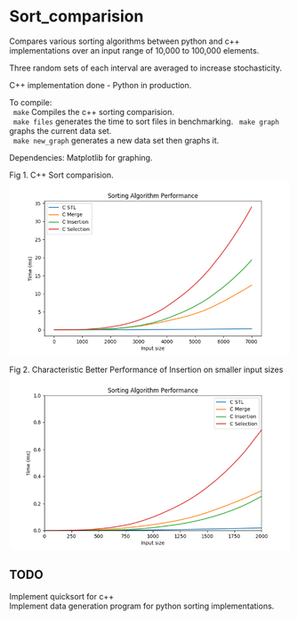 # Sort_comparision
Compares various sorting algorithms between python and c++ implementations
over an input range of 10,000 to 100,000 elements.

Three random sets of each interval are averaged to increase stochasticity.  

C++ implementation done \- Python in production.  


To compile:  
    ``` make``` Compiles the c++ sorting comparision.  
    ``` make files``` generates the time to sort files in benchmarking. 
    ``` make graph``` graphs the current data set.  
    ``` make new_graph``` generates a new data set then graphs it.
    
   Dependencies: Matplotlib for graphing.

   Fig 1. C++ Sort comparision.
   ![](https://github.com/Pokemonpower92/Sort_comparision/blob/master/graphs/Figure_1.png)  


   Fig 2. Characteristic Better Performance of Insertion on smaller input sizes
   ![](https://github.com/Pokemonpower92/Sort_comparision/blob/master/graphs/Figure_2.png)

## TODO

Implement quicksort for c++  
Implement data generation program for python sorting implementations.  
